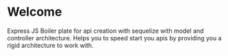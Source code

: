 # Welcome

Express JS Boiler plate for api creation with sequelize with model and controller architecture. Helps you to speed start you apis by providing you a rigid architecture to work with.